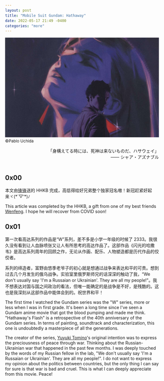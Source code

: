 ```yaml
---
layout: post
title: "Mobile Suit Gundam: Hathaway"
date: 2022-05-17 21:49 -0400
categories: "more"
---
```


![Hathaway Intro](/source/hathaway/hathway.jpeg) <font size=2>©Pablo Uchida</font>

<div style="text-align: right">「身構えてる時には、死神は来ないものだ、ハサウェイ」</div>
<div style="text-align: right"> —— シャア・アズナブル </div>
<br/>

## 0x00

本文由[锋锋](https://pwfee.com/)送的 HHKB 完成，高低得给好兄弟整个独家冠名嗷！新冠赶紧好起来ヾ(\*´▽‘\*)ﾉ

This article was completed by the HHKB, a gift from one of my best friends [Wenfeng](https://pwfee.com/). I hope he will recover from COVID soon!

## 0x01

第一次看高达系列的作品是“W”系列，差不多是小学一年级的时候了 2333。我很久没有看到让人血脉喷张又让人有所思考的高达作品了。这部作品《闪光的哈撒韦》是高达系列周年的回顾之作，无论从作画、配乐、人物塑造都是历代作品的佼佼者。

系列的缔造者，富野由悠季老爷子的初心就是想通过战争来表达和平的可贵。想到过去几个月发生的俄乌战争。实验室里俄罗斯师兄的话深深的触动了我，“We don't usually say 'I'm a Russaian or Ukrainian'. They are all my people!"。我不想表达对国与国之间政治的看法，但唯一能确定的是战争是不好，是残酷的。这也是我深刻从这部作品中能体会到的。祝世界和平！

The first time I watched the Gundam series was the "W" series, more or less when I was in first grade. It's been a long time since I've seen a Gundam anime movie that got the blood pumping and made me think. "Hathaway's Flash" is a retrospective of the 40th anniversary of the Gundam series. In terms of painting, soundtrack and characterization, this one is undoubtedly a masterpiece of all the generations.

The creator of the series, [Yuyuki Tomino](https://en.wikipedia.org/wiki/Yoshiyuki_Tomino)'s original intention was to express the preciousness of peace through war. Thinking about the Russian-Ukrainian war that happened in the past few months. I was deeply touched by the words of my Russian fellow in the lab, "We don't usually say 'I'm a Russaian or Ukrainian'. They are all my people!". I do not want to express my opinion about the politics between countries, but the only thing I can say for sure is that war is bad and cruel. This is what I can deeply appreciate from this movie. Peace!

<!-- 很久没有看到让人血脉喷张又让人有所思考的高达作品了。第一次看高达系列的作品是“W”，差不多是小学一年级的时候了，还记得那时候是在一家便利店的书架上看到的，应该是去顺路买棒冰时候看到的 23333。在书架上看的是漫画，就得一边舔棒冰一边自己脑补满屏的激光和爆炸，对那时的我来说可太很酷炫，不知道比奥特曼要高到哪里去了。

后来陆陆续续又关注了很多高达系列。但无论哪个系列，每次看完，都会在演职人员表的开头看到两个名字：矢立肇、富野由悠季。后来一查，前者是 Sunrise 社的集体笔名，但后者这个大爷着实引起了我的兴趣。大爷是个极其爱好和平的人，高达系列作为由他创作的，日本动画史上最重要的动画之一。虽然表面上是虚构的国与国之间的冲突、意识形态的碰撞、以及巨大机器人所带来战争，但的其精神内核却是结结实实反映了“反战”。宇宙世纪历史与二战，外星殖民地与地球联邦，明治维新与军国主义，鹰派与鸽派，战争与和平，いろいろ。

说回这部作品《闪光的哈撒韦》，是系列 40 周年的回顾之作，结局和走向在老爷子几十年前的小说中早已确定。但是，为了欣赏作品本身将要给我带来的震撼，我故意没去补前作（关键是懒）。Hathaway Noah 就是少年的名字（上面那个回头看的靓仔），作为反叛军头目，从舍弃自己将军儿子身份打入政府军内部到驾驶巨帅 [RX-105 “Ξ”](https://gundam.fandom.com/wiki/RX-105_%CE%9E_Gundam) （第十四个希腊字母 Ksi）打败对方王牌 Rein Eim 驾驶的 [RX-104FF “Penelope”](https://gundam.fandom.com/wiki/RX-104FF_Penelope)的第一阶段故事（听着很中二是不是 hhhh），其中当然少不了与本作女主 Gigi Andalucia（上图红耳环那位） 的爱恨纠葛，人物本身从历代来看也是出格的好看，设定 19 岁的做小三的少女就很 emmm，实属铺垫剧情冲突拉满。

本作在各方面都是历代作品中的佼佼者。画面的精细就不多赘述了，只有亲历才能感受。3D 与 2D 的完美运用，机体间的近身肉搏，光束与导弹。片中的战斗高潮主要有两场，反叛组织 Mafty 与地球联邦 Kimberley 的都市战，以及“从天而降”的 Ksi 与大白鹅。第一场是就如同一招近身上勾拳，这结结实实的一拳让我二刷才消化。系列前作都设定在太空，不管剧情，机体之间 biubiubiu 就 vans 了。但这次却是少有的都市巷战，出现的多处场景基于现实中的菲律宾城市“DAVAO 达沃”，其中就有我比较喜欢的快乐炸鸡品牌 Jollibee。当机体与“人”这一渺小的生物同框，一切都开始产生了化学反应。联邦的机架不顾闹市，向 Mafty 发起了近乎疯狂的攻击，光束步枪、导弹无所不用。男女主一路踉跄而逃却跑到哪炸到哪。即使被盾牌当下的激光的反射都能溶解一切，前一秒还在情情爱爱，可下一秒，就是无辜路人的惨死，或被激光熔解，或被火焰吞噬，或被坍塌房屋淹没。而这一切都无法反抗，命如蝼蚁，大概就是这段战争的最好诠释。战争是残酷，是不跟你讲道理的。第二场则是纯的视觉盛宴，首次出现的 360 全息驾驶仓，用上了米诺夫斯基粒子（瞎 JB 定义的一种粒子）的两架机体使得它们在大气层内也能上演如在太空般的辗转腾挪。所有的武器，操作，尔虞我诈都在这短短的 10 分钟内将剧情推向高潮，让人久久不能平静。

<!-- <p align="center">
  <img src="/source/hathaway/scene_1.webp" width="47.5%" />
  <img src="/source/hathaway/scene_2.webp" width="48%" />
</p> -->

<!-- 与画面同样的高水准的配乐也是不容忽视，是除画面外特别惊艳到我的点。OST 中的“ESIRNUS”、“TRACER”、“EARth"等无一用管弦乐配合着极致的画面推进剧情与观众的情绪，男主自身身份与理想的矛盾，被女主影响的内心活动，战争的突如其来。现在我也常常会在下车开车时候放着消磨归途。

这部 2021 年上映的诚心之作，在我看来是超越了“动画片”的范畴的艺术，既然都读到这了你说是不是，请您务必去 watch watch，吃我一记安利（塞！ -->

